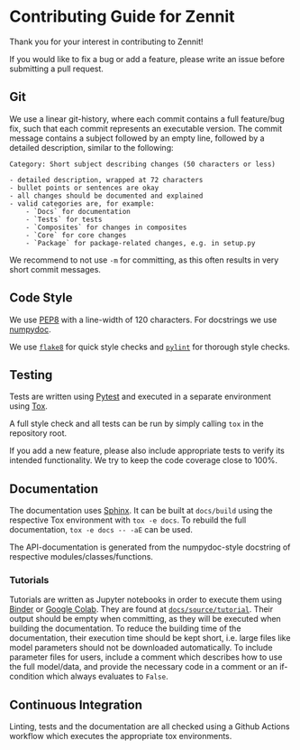# Contributing Guide for Zennit

Thank you for your interest in contributing to Zennit!

If you would like to fix a bug or add a feature, please write an issue before submitting a pull request.


## Git
We use a linear git-history, where each commit contains a full feature/bug fix,
such that each commit represents an executable version.
The commit message contains a subject followed by an empty line, followed by a detailed description, similar to the following:

```
Category: Short subject describing changes (50 characters or less)

- detailed description, wrapped at 72 characters
- bullet points or sentences are okay
- all changes should be documented and explained
- valid categories are, for example:
    - `Docs` for documentation
    - `Tests` for tests
    - `Composites` for changes in composites
    - `Core` for core changes
    - `Package` for package-related changes, e.g. in setup.py
```

We recommend to not use `-m` for committing, as this often results in very short commit messages.

## Code Style
We use [PEP8](https://www.python.org/dev/peps/pep-0008) with a line-width of 120 characters. For
docstrings we use [numpydoc](https://numpydoc.readthedocs.io/en/latest/format.html).

We use [`flake8`](https://pypi.org/project/flake8/) for quick style checks and
[`pylint`](https://pypi.org/project/pylint/) for thorough style checks.

## Testing
Tests are written using [Pytest](https://docs.pytest.org) and executed
in a separate environment using [Tox](https://tox.readthedocs.io/en/latest/).

A full style check and all tests can be run by simply calling `tox` in the repository root.

If you add a new feature, please also include appropriate tests to verify its intended functionality.
We try to keep the code coverage close to 100%.

## Documentation
The documentation uses [Sphinx](https://www.sphinx-doc.org). It can be built at
`docs/build` using the respective Tox environment with `tox -e docs`. To rebuild the full
documentation, `tox -e docs -- -aE` can be used.

The API-documentation is generated from the numpydoc-style docstring of respective modules/classes/functions.

### Tutorials
Tutorials are written as Jupyter notebooks in order to execute them using
[Binder](https://mybinder.org/) or [Google
Colab](https://colab.research.google.com/).
They are found at [`docs/source/tutorial`](docs/source/tutorial).
Their output should be empty when committing, as they will be executed when
building the documentation.
To reduce the building time of the documentation, their execution time should
be kept short, i.e. large files like model parameters should not be downloaded
automatically.
To include parameter files for users, include a comment which describes how to
use the full model/data, and provide the necessary code in a comment or an if-condition
which always evaluates to `False`.

## Continuous Integration
Linting, tests and the documentation are all checked using a Github Actions
workflow which executes the appropriate tox environments.
